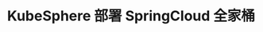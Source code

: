 ---
title: KubeSphere 部署 SpringCloud 全家桶

video: 
  videoUrl: https://pek3b.qingstor.com/kubesphere-community/videos/%E4%BA%91%E5%8E%9F%E7%94%9F%E5%AE%9E%E6%88%98/%E7%AC%AC%E4%BA%8C%E6%9C%9F/35%E3%80%81%E5%BE%AE%E6%9C%8D%E5%8A%A1-%E5%9C%A8%20KubeSphere%20%E4%B8%8A%E9%83%A8%E7%BD%B2%20Spring%20Cloud%20%E5%85%A8%E5%AE%B6%E6%A1%B6.mp4
---